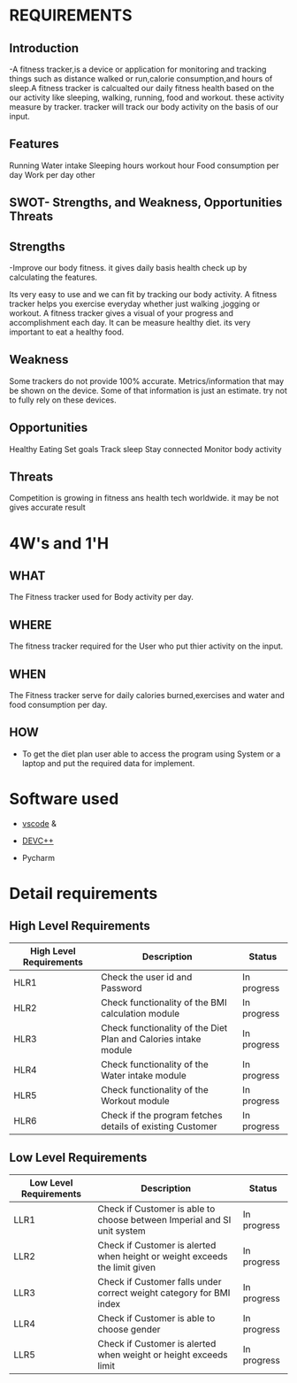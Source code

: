 # REQUIREMENTS

## Introduction

-A fitness tracker,is a device or application for monitoring and tracking things such as distance walked or run,calorie consumption,and hours of sleep.A fitness tracker is calcualted our daily fitness health based on the our activity like sleeping, walking, running, food and workout. these activity measure by tracker. tracker will track our body activity on the basis of our input.

## Features
Running
Water intake
Sleeping hours
workout hour
Food consumption per day
Work per day
other
## SWOT- Strengths, and Weakness, Opportunities Threats
 ## Strengths
 
-Improve our body fitness. it gives daily basis health check up by calculating the features.

Its very easy to use and we can fit by tracking our body activity.
A fitness tracker helps you exercise everyday whether just walking ,jogging or workout.
A fitness tracker gives a visual of your progress and accomplishment each day.
It can be measure healthy diet. its very important to eat a healthy food.

## Weakness

Some trackers do not provide 100% accurate.
Metrics/information that may be shown on the device. Some of that information is just an estimate.
try not to fully rely on these devices.
  
 ## Opportunities
 
Healthy Eating
Set goals
Track sleep
Stay connected
Monitor body activity

## Threats

Competition is growing in fitness ans health tech worldwide.
it may be not gives accurate result
# 4W's and 1'H


## WHAT
The Fitness tracker used for Body activity per day.
## WHERE
The fitness tracker required for the User who put thier activity on the input.

## WHEN
The Fitness tracker serve for daily calories burned,exercises and water and food consumption per day.

## HOW
- To get the diet plan user able to access the program using System or a laptop and put the required data for implement.

# Software used
- [vscode](https://code.visualstudio.com/) & 

- [DEVC++](https://sourceforge.net/projects/orwelldevcpp/)
- Pycharm


# Detail requirements
## High Level Requirements

| High Level Requirements |	Description | Status          |
| ------------------------ | ----------- |---------------- |
| HLR1 | Check the user id and Password                                  | In progress |
| HLR2 |Check functionality of the BMI calculation module                | In progress |
| HLR3 |Check functionality of the Diet Plan and Calories intake module  | In progress |
| HLR4 |Check functionality of the Water intake module                   | In progress |
| HLR5 | Check functionality of the Workout module                       | In progress |
| HLR6 |Check if the program fetches details of existing Customer        | In progress |


## Low Level Requirements


| Low Level Requirements |	Description | Status |
| ---------------------- | ------------- |---------------------------------------|
| LLR1 |Check if Customer is able to choose between Imperial and SI unit system  | In progress |
| LLR2 |Check if Customer is alerted when height or weight exceeds the limit given  | In progress|
| LLR3 |Check if Customer falls under correct weight category for BMI index   | In progress|
| LLR4 |Check if Customer is able to choose gender    | In progress|
| LLR5 | Check if Customer is alerted when weight or height exceeds limit  | In progress|
